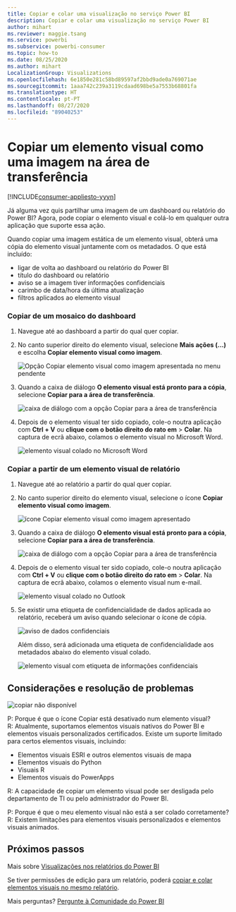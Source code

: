 ```yaml
---
title: Copiar e colar uma visualização no serviço Power BI
description: Copiar e colar uma visualização no serviço Power BI
author: mihart
ms.reviewer: maggie.tsang
ms.service: powerbi
ms.subservice: powerbi-consumer
ms.topic: how-to
ms.date: 08/25/2020
ms.author: mihart
LocalizationGroup: Visualizations
ms.openlocfilehash: 6e1850e281c58bd89597af2bbd9ade0a769071ae
ms.sourcegitcommit: 1aaa742c239a3119cdaad698be5a7553b68801fa
ms.translationtype: HT
ms.contentlocale: pt-PT
ms.lasthandoff: 08/27/2020
ms.locfileid: "89040253"
---
```

# <a name="copy-a-visual-as-an-image-to-your-clipboard"></a>Copiar um elemento visual como uma imagem na área de transferência

[!INCLUDE[consumer-appliesto-yyyn](../includes/consumer-appliesto-yyyn.md)]

Já alguma vez quis partilhar uma imagem de um dashboard ou relatório do Power BI? Agora, pode copiar o elemento visual e colá-lo em qualquer outra aplicação que suporte essa ação. 

Quando copiar uma imagem estática de um elemento visual, obterá uma cópia do elemento visual juntamente com os metadados. O que está incluído:
* ligar de volta ao dashboard ou relatório do Power BI
* título do dashboard ou relatório
* aviso se a imagem tiver informações confidenciais
* carimbo de data/hora da última atualização
* filtros aplicados ao elemento visual

### <a name="copy-from-a-dashboard-tile"></a>Copiar de um mosaico do dashboard

1. Navegue até ao dashboard a partir do qual quer copiar.

2. No canto superior direito do elemento visual, selecione **Mais ações (...)** e escolha **Copiar elemento visual como imagem**. 

    ![Opção Copiar elemento visual como imagem apresentada no menu pendente](media/end-user-copy-paste/power-bi-copy-dashboard.png)

3. Quando a caixa de diálogo **O elemento visual está pronto para a cópia**, selecione **Copiar para a área de transferência**.

    ![caixa de diálogo com a opção Copiar para a área de transferência](media//end-user-copy-paste/power-bi-copied.png)

4. Depois de o elemento visual ter sido copiado, cole-o noutra aplicação com **Ctrl + V** ou **clique com o botão direito do rato em** > **Colar**. Na captura de ecrã abaixo, colamos o elemento visual no Microsoft Word. 

    ![elemento visual colado no Microsoft Word](media//end-user-copy-paste/power-bi-paste-word.png)

### <a name="copy-from-a-report-visual"></a>Copiar a partir de um elemento visual de relatório 

1. Navegue até ao relatório a partir do qual quer copiar.

2. No canto superior direito do elemento visual, selecione o ícone **Copiar elemento visual como imagem**. 

    ![ícone Copiar elemento visual como imagem apresentado](media/end-user-copy-paste/power-bi-copy-icon.png)

3. Quando a caixa de diálogo **O elemento visual está pronto para a cópia**, selecione **Copiar para a área de transferência**.

    ![caixa de diálogo com a opção Copiar para a área de transferência](media//end-user-copy-paste/power-bi-copied.png)


4. Depois de o elemento visual ter sido copiado, cole-o noutra aplicação com **Ctrl + V** ou **clique com o botão direito do rato em** > **Colar**. Na captura de ecrã abaixo, colamos o elemento visual num e-mail.

    ![elemento visual colado no Outlook](media//end-user-copy-paste/power-bi-copy-email.png)

5. Se existir uma etiqueta de confidencialidade de dados aplicada ao relatório, receberá um aviso quando selecionar o ícone de cópia.  

    ![aviso de dados confidenciais](media//end-user-copy-paste/power-bi-sensitive.png)

    Além disso, será adicionada uma etiqueta de confidencialidade aos metadados abaixo do elemento visual colado. 

    ![elemento visual com etiqueta de informações confidenciais](media//end-user-copy-paste/power-bi-confidential.png)



## <a name="considerations-and-troubleshooting"></a>Considerações e resolução de problemas

   ![copiar não disponível](media//end-user-copy-paste/power-bi-copy-grey.png)


P: Porque é que o ícone Copiar está desativado num elemento visual?    
R: Atualmente, suportamos elementos visuais nativos do Power BI e elementos visuais personalizados certificados. Existe um suporte limitado para certos elementos visuais, incluindo: 
- Elementos visuais ESRI e outros elementos visuais de mapa 
- Elementos visuais do Python 
- Visuais R 
- Elementos visuais do PowerApps   

R: A capacidade de copiar um elemento visual pode ser desligada pelo departamento de TI ou pelo administrador do Power BI.


P: Porque é que o meu elemento visual não está a ser colado corretamente?    
R: Existem limitações para elementos visuais personalizados e elementos visuais animados. 



## <a name="next-steps"></a>Próximos passos
Mais sobre [Visualizações nos relatórios do Power BI](end-user-visual-type.md)

Se tiver permissões de edição para um relatório, poderá [copiar e colar elementos visuais no mesmo relatório](../visuals/power-bi-visualization-copy-paste.md). 

Mais perguntas? [Pergunte à Comunidade do Power BI](https://community.powerbi.com/)

